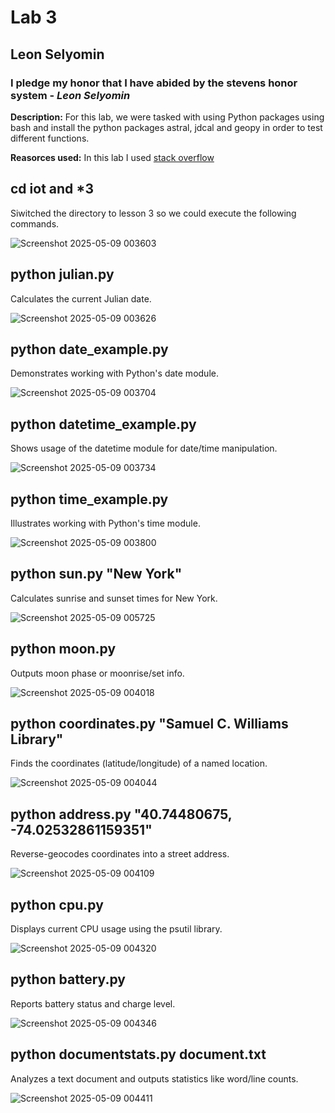 # **Lab 3**
## Leon Selyomin
### I pledge my honor that I have abided by the stevens honor system - *Leon Selyomin*

**Description:** For this lab, we were tasked with using Python packages using bash and install the python packages astral, jdcal and geopy in order to test different functions.

**Reasorces used:** In this lab I used [stack overflow](https://stackoverflow.com/questions)

cd iot and *3
--
Siwitched the directory to lesson 3 so we could execute the following commands.

![Screenshot 2025-05-09 003603](https://github.com/user-attachments/assets/6d783075-aef8-4d9a-9135-a86d57192c9f)

python julian.py
--
Calculates the current Julian date.

![Screenshot 2025-05-09 003626](https://github.com/user-attachments/assets/0a4684a8-15e8-43b6-a431-9a305c48a85b)

python date_example.py
--
Demonstrates working with Python's date module.

![Screenshot 2025-05-09 003704](https://github.com/user-attachments/assets/80b5c8b9-7c48-4106-8af1-d31b7f261ada)

python datetime_example.py
--
Shows usage of the datetime module for date/time manipulation.

![Screenshot 2025-05-09 003734](https://github.com/user-attachments/assets/1d48d2b8-607a-4c9c-9e84-9f6c7b5446b0)

python time_example.py
--
Illustrates working with Python's time module.

![Screenshot 2025-05-09 003800](https://github.com/user-attachments/assets/c506fd39-d228-4bdf-8b4f-988042fa2619)


python sun.py "New York"
--
Calculates sunrise and sunset times for New York.

![Screenshot 2025-05-09 005725](https://github.com/user-attachments/assets/adad3dc7-a6f3-41f3-a7bb-179d618f5ed8)

python moon.py
--
Outputs moon phase or moonrise/set info.

![Screenshot 2025-05-09 004018](https://github.com/user-attachments/assets/179d5a26-2f71-43d2-8310-d0e6c11baeef)


python coordinates.py "Samuel C. Williams Library"
--
Finds the coordinates (latitude/longitude) of a named location.

![Screenshot 2025-05-09 004044](https://github.com/user-attachments/assets/cb686e7b-25b4-4466-8327-f128b779d6d9)


python address.py "40.74480675, -74.02532861159351"
--
Reverse-geocodes coordinates into a street address.

![Screenshot 2025-05-09 004109](https://github.com/user-attachments/assets/58af99c5-327f-4c98-b66b-f2bd3cbdd016)


python cpu.py
--
Displays current CPU usage using the psutil library.

![Screenshot 2025-05-09 004320](https://github.com/user-attachments/assets/93292cf6-cf88-42c8-a51e-d5d326b72029)


python battery.py
--
Reports battery status and charge level.

![Screenshot 2025-05-09 004346](https://github.com/user-attachments/assets/8b55a11f-0183-417e-8875-16070b587b26)


python documentstats.py document.txt
--
Analyzes a text document and outputs statistics like word/line counts.

![Screenshot 2025-05-09 004411](https://github.com/user-attachments/assets/a5562b36-7f0c-459e-ba45-4ef0921ed4ab)






